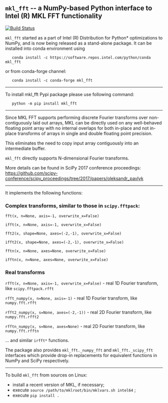 ## ``mkl_fft`` --  a NumPy-based Python interface to Intel (R) MKL FFT functionality
[![Build Status](https://travis-ci.com/IntelPython/mkl_fft.svg?branch=master)](https://travis-ci.com/IntelPython/mkl_fft)

`mkl_fft` started as a part of Intel (R) Distribution for Python* optimizations to NumPy, and is now being released
as a stand-alone package. It can be installed into conda environment using

```
   conda install -c https://software.repos.intel.com/python/conda mkl_fft
```

or from conda-forge channel:

```
   conda install -c conda-forge mkl_fft
```

---

To install mkl_fft Pypi package please use following command:

```
   python -m pip install mkl_fft
```

---

Since MKL FFT supports performing discrete Fourier transforms over non-contiguously laid out arrays, MKL can be directly
used on any well-behaved floating point array with no internal overlaps for both in-place and not in-place transforms of
arrays in single and double floating point precision.

This eliminates the need to copy input array contiguously into an intermediate buffer.

`mkl_fft` directly supports N-dimensional Fourier transforms.

More details can be found in SciPy 2017 conference proceedings:
     https://github.com/scipy-conference/scipy_proceedings/tree/2017/papers/oleksandr_pavlyk

---

It implements the following functions:

### Complex transforms, similar to those in `scipy.fftpack`:

`fft(x, n=None, axis=-1, overwrite_x=False)`

`ifft(x, n=None, axis=-1, overwrite_x=False)`

`fft2(x, shape=None, axes=(-2,-1), overwrite_x=False)`

`ifft2(x, shape=None, axes=(-2,-1), overwrite_x=False)`

`fftn(x, n=None, axes=None, overwrite_x=False)`

`ifftn(x, n=None, axes=None, overwrite_x=False)`

### Real transforms

`rfft(x, n=None, axis=-1, overwrite_x=False)` - real 1D Fourier transform, like `scipy.fftpack.rfft`

`rfft_numpy(x, n=None, axis=-1)` - real 1D Fourier transform, like `numpy.fft.rfft`

`rfft2_numpy(x, s=None, axes=(-2,-1))` - real 2D Fourier transform, like `numpy.fft.rfft2`

`rfftn_numpy(x, s=None, axes=None)` - real 2D Fourier transform, like `numpy.fft.rfftn`

... and similar `irfft*` functions.


The package also provides `mkl_fft._numpy_fft` and `mkl_fft._scipy_fft` interfaces which provide drop-in replacements for equivalent functions in NumPy and SciPy respectively.

---

To build ``mkl_fft`` from sources on Linux:
  - install a recent version of MKL, if necessary;
  - execute ``source /path/to/mklroot/bin/mklvars.sh intel64`` ;
  - execute ``pip install .``
